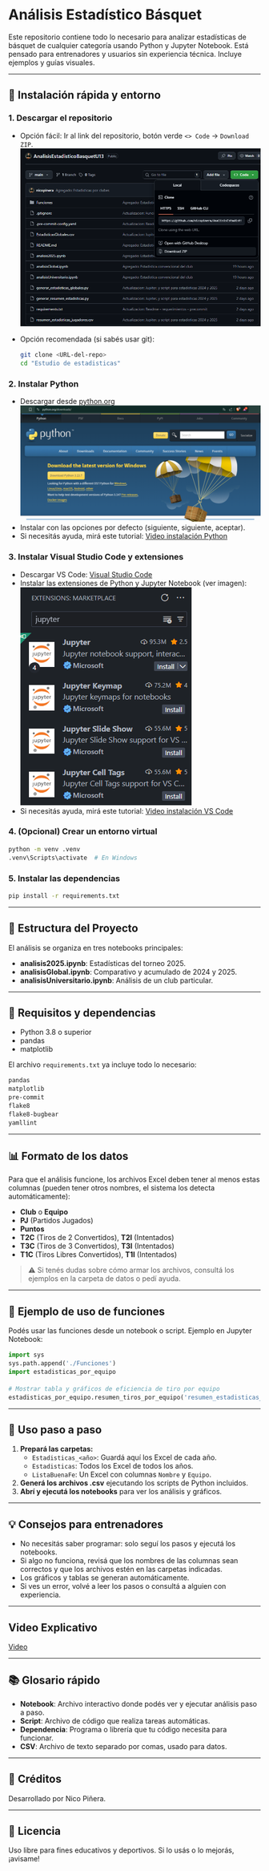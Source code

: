 # Análisis Estadístico Básquet

Este repositorio contiene todo lo necesario para analizar estadísticas de básquet de cualquier categoría usando Python y Jupyter Notebook. Está pensado para entrenadores y usuarios sin experiencia técnica. Incluye ejemplos y guías visuales.

---

## 🚦 Instalación rápida y entorno

### 1. Descargar el repositorio

- Opción fácil: Ir al link del repositorio, botón verde `<> Code` → `Download ZIP`.
  ![Imagen De descarga ZIP](/img/zip.png)

- Opción recomendada (si sabés usar git):

  ```bash
  git clone <URL-del-repo>
  cd "Estudio de estadisticas"
  ```

### 2. Instalar Python

- Descargar desde [python.org](https://www.python.org/downloads/)
  ![Imagen descarga Python](/img/python.png)
- Instalar con las opciones por defecto (siguiente, siguiente, aceptar).
- Si necesitás ayuda, mirá este tutorial: [Video instalación Python](https://www.youtube.com/watch?v=xd_0RN2SyfI)

### 3. Instalar Visual Studio Code y extensiones

- Descargar VS Code: [Visual Studio Code](https://code.visualstudio.com/)
- Instalar las extensiones de Python y Jupyter Notebook (ver imagen):
  ![Extensiones Jupyter](/img/jupyter.png)
- Si necesitás ayuda, mirá este tutorial: [Video instalación VS Code](https://www.youtube.com/watch?v=gp9psTESnQE)

### 4. (Opcional) Crear un entorno virtual

```bash
python -m venv .venv
.venv\Scripts\activate  # En Windows
```

### 5. Instalar las dependencias

```bash
pip install -r requirements.txt
```

---

## 📁 Estructura del Proyecto

El análisis se organiza en tres notebooks principales:

- **analisis2025.ipynb**: Estadísticas del torneo 2025.
- **analisisGlobal.ipynb**: Comparativo y acumulado de 2024 y 2025.
- **analisisUniversitario.ipynb**: Análisis de un club particular.

---

## 🧩 Requisitos y dependencias

- Python 3.8 o superior
- pandas
- matplotlib

El archivo `requirements.txt` ya incluye todo lo necesario:

```txt
pandas
matplotlib
pre-commit
flake8
flake8-bugbear
yamllint
```

---

## 📊 Formato de los datos

Para que el análisis funcione, los archivos Excel deben tener al menos estas columnas (pueden tener otros nombres, el sistema los detecta automáticamente):

- **Club** o **Equipo**
- **PJ** (Partidos Jugados)
- **Puntos**
- **T2C** (Tiros de 2 Convertidos), **T2I** (Intentados)
- **T3C** (Tiros de 3 Convertidos), **T3I** (Intentados)
- **T1C** (Tiros Libres Convertidos), **T1I** (Intentados)

> ⚠️ Si tenés dudas sobre cómo armar los archivos, consultá los ejemplos en la carpeta de datos o pedí ayuda.

---

## 🏀 Ejemplo de uso de funciones

Podés usar las funciones desde un notebook o script. Ejemplo en Jupyter Notebook:

```python
import sys
sys.path.append('./Funciones')
import estadisticas_por_equipo

# Mostrar tabla y gráficos de eficiencia de tiro por equipo
estadisticas_por_equipo.resumen_tiros_por_equipo('resumen_estadisticas_jugadores.csv')
```

---

## 📝 Uso paso a paso

1. **Prepará las carpetas:**
   - `Estadisticas_<año>`: Guardá aquí los Excel de cada año.
   - `Estadisticas`: Todos los Excel de todos los años.
   - `ListaBuenaFe`: Un Excel con columnas `Nombre` y `Equipo`.
2. **Generá los archivos .csv** ejecutando los scripts de Python incluidos.
3. **Abrí y ejecutá los notebooks** para ver los análisis y gráficos.

---

## 💡 Consejos para entrenadores

- No necesitás saber programar: solo seguí los pasos y ejecutá los notebooks.
- Si algo no funciona, revisá que los nombres de las columnas sean correctos y que los archivos estén en las carpetas indicadas.
- Los gráficos y tablas se generan automáticamente.
- Si ves un error, volvé a leer los pasos o consultá a alguien con experiencia.

---

## Video Explicativo

[Video](https://youtu.be/ECQguZU7A_w)

---

## 📚 Glosario rápido

- **Notebook**: Archivo interactivo donde podés ver y ejecutar análisis paso a paso.
- **Script**: Archivo de código que realiza tareas automáticas.
- **Dependencia**: Programa o librería que tu código necesita para funcionar.
- **CSV**: Archivo de texto separado por comas, usado para datos.

---

## 👤 Créditos

Desarrollado por Nico Piñera.

---

## 📝 Licencia

Uso libre para fines educativos y deportivos. Si lo usás o lo mejorás, ¡avisame!
